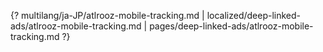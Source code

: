{? multilang/ja-JP/atlrooz-mobile-tracking.md | localized/deep-linked-ads/atlrooz-mobile-tracking.md | pages/deep-linked-ads/atlrooz-mobile-tracking.md ?}
